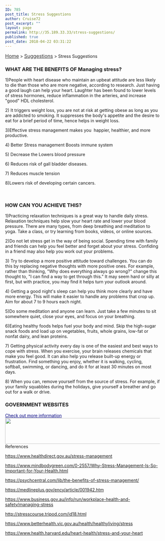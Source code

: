 ```yaml
---
ID: 785
post_title: Stress Suggestions
author: Cruise72
post_excerpt: ""
layout: page
permalink: http://35.189.33.33/stress-suggestions/
published: true
post_date: 2018-04-22 03:31:22
---
```

<p><a style="font-size: 16px; color: #333333;" href="http://35.189.33.33/">Home</a> &gt; <a style="font-size: 16px; color: #333333;" href="http://35.189.33.33/suggestions/">Suggestions</a> &gt; Stress Suggestions</p>		
			<h3>WHAT ARE THE BENEFITS OF Managing stress?</h3>		
		<p>1)People with heart disease who maintain an upbeat attitude are less likely to die than those who are more negative, according to research. Just having a good laugh can help your heart. Laughter has been found to lower levels of stress hormones, reduce inflammation in the arteries, and increase "good" HDL cholesterol.</p><p>2) It triggers weight loss, you are not at risk at getting obese as long as you are addicted to smoking. It suppresses the body's appetite and the desire to eat for a brief period of time, hence helps in weight loss.</p><p>3)Effective stress management makes you  happier, healthier, and more productive. </p><p>4) Better Stress management Boosts immune system</p><p>5) Decrease the Lowers blood pressure</p><p>6) Reduces risk of gall bladder diseases.</p><p>7) Reduces muscle tension</p><p>8)Lowers risk of developing certain cancers.</p><p> </p>		
			<h3>HOW CAN YOU ACHIEVE THIS?</h3>		
		<p>1)Practicing relaxation techniques is a great way to handle daily stress. Relaxation techniques help slow your heart rate and lower your blood pressure. There are many types, from deep breathing and meditation to yoga. Take a class, or try learning from books, videos, or online sources.</p><p>2)Do not let stress get in the way of being social. Spending time with family and friends can help you feel better and forget about your stress. Confiding in a friend may also help you work out your problems.</p><p>3) Try to develop a more positive attitude toward challenges. You can do this by replacing negative thoughts with more positive ones. For example, rather than thinking, "Why does everything always go wrong?" change this thought to, "I can find a way to get through this." It may seem hard or silly at first, but with practice, you may find it helps turn your outlook around.</p><p>4) Getting a good night's sleep can help you think more clearly and have more energy. This will make it easier to handle any problems that crop up. Aim for about 7 to 9 hours each night.</p><p>5)Do some meditation and anyone can learn. Just take a few minutes to sit somewhere quiet, close your eyes, and focus on your breathing.</p><p>6)Eating healthy foods helps fuel your body and mind. Skip the high-sugar snack foods and load up on vegetables, fruits, whole grains, low-fat or nonfat dairy, and lean proteins.</p><p>7) Getting physical activity every day is one of the easiest and best ways to cope with stress. When you exercise, your brain releases chemicals that make you feel good. It can also help you release built-up energy or frustration. Find something you enjoy, whether it is walking, cycling, softball, swimming, or dancing, and do it for at least 30 minutes on most days.</p><p>8) When you can, remove yourself from the source of stress. For example, if your family squabbles during the holidays, give yourself a breather and go out for a walk or drive.</p>		
			<h3>GOVERNMENT WEBSITES</h3>		
<a style="color: #000080;" href="http://www.quitnow.gov.au/">Check out more information</a>
										<img width="1024" height="84" src="http://35.189.33.33/wp-content/uploads/2018/04/stressgov-1024x84.png" alt="" srcset="http://35.189.33.33/wp-content/uploads/2018/04/stressgov-1024x84.png 1024w, http://35.189.33.33/wp-content/uploads/2018/04/stressgov-300x25.png 300w, http://35.189.33.33/wp-content/uploads/2018/04/stressgov-768x63.png 768w, http://35.189.33.33/wp-content/uploads/2018/04/stressgov.png 1154w" sizes="(max-width: 1024px) 100vw, 1024px" />											
												References  					
					<p><u>https://www.healthdirect.gov.au/stress-management</u></p><p><u>https://www.mindbodygreen.com/0-2557/Why-Stress-Management-Is-So-Important-for-Your-Health.html</u></p><p><u>https://psychcentral.com/lib/the-benefits-of-stress-management/</u></p><p><u>https://medlineplus.gov/ency/article/001942.htm</u></p><p><u>https://www.business.gov.au/info/run/workplace-health-and-safety/managing-stress</u></p><p><u>http://stresscourse.tripod.com/id18.html</u></p><p><u>https://www.betterhealth.vic.gov.au/health/healthyliving/stress</u></p><p><u>https://www.health.harvard.edu/heart-health/stress-and-your-heart</u></p><p> </p>